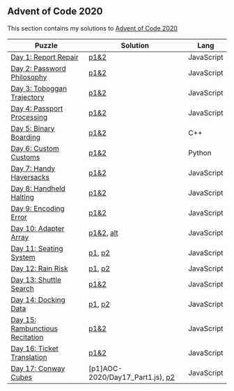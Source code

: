 ## Advent of Code 2020
This section contains my solutions to [Advent of Code 2020](https://adventofcode.com/2020)

| Puzzle | Solution | Lang |
|--|--|--|
| [Day 1: Report Repair](https://adventofcode.com/2020/day/1) | [p1&2](AOC-2020/Day1.js) | JavaScript |
| [Day 2: Password Philosophy](https://adventofcode.com/2020/day/2) | [p1&2](AOC-2020/Day2.js) | JavaScript |
| [Day 3: Toboggan Trajectory](https://adventofcode.com/2020/day/3) | [p1&2](AOC-2020/Day3.js) | JavaScript |
| [Day 4: Passport Processing](https://adventofcode.com/2020/day/4) | [p1&2](AOC-2020/Day4.js) | JavaScript |
| [Day 5: Binary Boarding](https://adventofcode.com/2020/day/5) | [p1&2](AOC-2020/Day5.cpp) | C++ |
| [Day 6: Custom Customs](https://adventofcode.com/2020/day/6) | [p1&2](AOC-2020/Day6.py) | Python |
| [Day 7: Handy Haversacks](https://adventofcode.com/2020/day/7) | [p1&2](AOC-2020/Day7.js) | JavaScript |
| [Day 8: Handheld Halting](https://adventofcode.com/2020/day/8) | [p1&2](AOC-2020/Day8.js) | JavaScript |
| [Day 9: Encoding Error](https://adventofcode.com/2020/day/9) | [p1&2](AOC-2020/Day9.js) | JavaScript |
| [Day 10: Adapter Array](https://adventofcode.com/2020/day/10) | [p1&2](AOC-2020/Day10.js), [alt](AOC-2020/Day10_alt.js) | JavaScript |
| [Day 11: Seating System](https://adventofcode.com/2020/day/11) | [p1](AOC-2020/Day11_Part1.js), [p2](AOC-2020/Day11_Part2.js) | JavaScript |
| [Day 12: Rain Risk](https://adventofcode.com/2020/day/12) | [p1](AOC-2020/Day12_Part1.js), [p2](AOC-2020/Day12_Part2.js) | JavaScript |
| [Day 13: Shuttle Search](https://adventofcode.com/2020/day/13) | [p1&2](AOC-2020/Day13.js) | JavaScript |
| [Day 14: Docking Data](https://adventofcode.com/2020/day/14) | [p1](AOC-2020/Day14_Part1.js), [p2](AOC-2020/Day14_Part2.js) | JavaScript |
| [Day 15: Rambunctious Recitation](https://adventofcode.com/2020/day/15) | [p1&2](AOC-2020/Day15.js) | JavaScript |
| [Day 16: Ticket Translation](https://adventofcode.com/2020/day/16) | [p1&2](AOC-2020/Day16.js) | JavaScript |
| [Day 17: Conway Cubes](https://adventofcode.com/2020/day/17) | [p1]AOC-2020/Day17_Part1.js), [p2](AOC-2020/Day17_Part2.js) | JavaScript |

